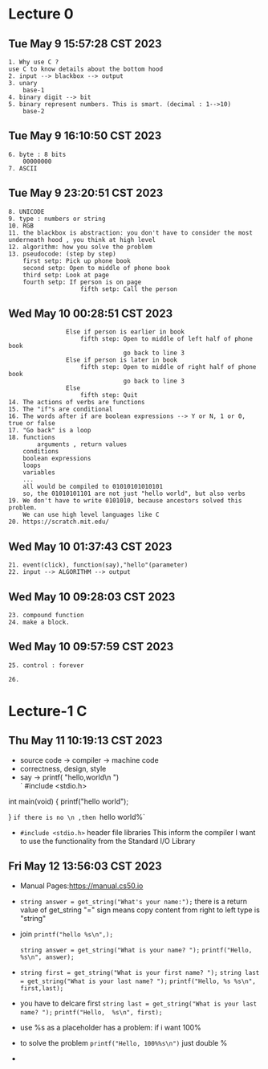 # Lecture 0
## Tue May  9 15:57:28 CST 2023
    1. Why use C ?
    use C to know details about the bottom hood
    2. input --> blackbox --> output
    3. unary 
        base-1
    4. binary digit --> bit
    5. binary represent numbers. This is smart. (decimal : 1-->10)
        base-2

## Tue May  9 16:10:50 CST 2023
    6. byte : 8 bits
        00000000
    7. ASCII

## Tue May  9 23:20:51 CST 2023
    8. UNICODE
    9. type : numbers or string 
    10. RGB
    11. the blackbox is abstraction: you don't have to consider the most underneath hood , you think at high level
    12. algorithm: how you solve the problem
    13. pseudocode: (step by step)
        first setp: Pick up phone book
        second setp: Open to middle of phone book
        third setp: Look at page
        fourth setp: If person is on page
                        fifth setp: Call the person

## Wed May 10 00:28:51 CST 2023

                    Else if person is earlier in book
                        fifth step: Open to middle of left half of phone book
                                    go back to line 3
                    Else if person is later in book
                        fifth step: Open to middle of right half of phone book
                                    go back to line 3
                    Else 
                        fifth step: Quit
    14. The actions of verbs are functions
    15. The "if"s are conditional
    16. The words after if are boolean expressions --> Y or N, 1 or 0, true or false
    17. "Go back" is a loop
    18. functions
            arguments , return values
        conditions
        boolean expressions
        loops
        variables
        ...
        all would be compiled to 01010101010101
        so, the 01010101101 are not just "hello world", but also verbs
    19. We don't have to write 0101010, because ancestors solved this problem.
        We can use high level languages like C
    20. https://scratch.mit.edu/
    
## Wed May 10 01:37:43 CST 2023

    21. event(click), function(say),"hello"(parameter)
    22. input --> ALGORITHM --> output

## Wed May 10 09:28:03 CST 2023

    23. compound function
    24. make a block.

## Wed May 10 09:57:59 CST 2023

    25. control : forever

    26. 


# Lecture-1 C

## Thu May 11 10:19:13 CST 2023

* source code -> compiler -> machine code
* correctness, design, style
* say -> printf( "hello,world\n ")         
` #include <stdio.h>

int main(void)
{
    printf("hello world");

} `
if there is no \n ,then 
`hello world%` 

* `#include <stdio.h>`
    header file 
        libraries
    This inform the compiler I want to use the functionality from the Standard I/O Library

## Fri May 12 13:56:03 CST 2023

* Manual Pages:https://manual.cs50.io

* `string answer = get_string("What's your name:");` 
    there is a return value of get_string 
    "=" sign means copy content from right to left
    type is "string"

* join `printf("hello %s\n",);`

    `string answer = get_string("What is your name? ");`
    `printf("Hello, %s\n", answer);`

*   `string first = get_string("What is your first name? ");`
    `string last = get_string("What is your last name? ");`
    `printf("Hello, %s %s\n", first,last);`

* you have to delcare first
    `string last = get_string("What is your last name? ");`
    `printf("Hello,  %s\n", first);`

* use %s as a placeholder has a problem: if i want 100%

* to solve the problem 
  `printf("Hello, 100%%s\n")`
  just double %

* 